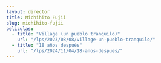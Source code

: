 ```yaml
---
layout: director
title: Michihito Fujii
slug: michihito-fujii
peliculas:
  - title: "Village (un pueblo tranquilo)"
    url: "/lps/2023/08/08/village-un-pueblo-tranquilo/"
  - title: "18 años después"
    url: "/lps/2024/11/04/18-anos-despues/"
---
```

